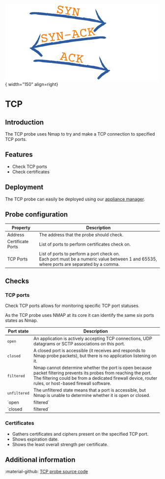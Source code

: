 ![TCP](../../images/probe_tcp.png){ width="150" align=right}

# TCP

## Introduction

The TCP probe uses Nmap to try and make a TCP connection to specified TCP ports.

## Features

* Check TCP ports
* Check certificates

## Deployment

The TCP probe can easily be deployed using our [appliance manager](./appliance/appliance_manager.md).

## Probe configuration

Property          | Description
------------------|------------------------
Address           | The address that the probe should check.
Certificate Ports | List of ports to perform certificates check on.
TCP Ports         | List of ports to perform a port check on.<br>Each port must be a numeric value between 1 and 65535, where ports are separated by a comma.

## Checks

### TCP ports

Check TCP ports allows for monitoring specific TCP port statuses.

As the TCP probe uses NMAP at its core it can identify the same six ports states as Nmap.

Port state        | Description
------------------|----------------------------------------
`open`            | An application is actively accepting TCP connections, UDP datagrams or SCTP associations on this port.
`closed`          | A closed port is accessible (it receives and responds to Nmap probe packets), but there is no application listening on it.
`filtered`        | Nmap cannot determine whether the port is open because packet filtering prevents its probes from reaching the port. The filtering could be from a dedicated firewall device, router rules, or host-based firewall software.
`unfiltered`      | The unfiltered state means that a port is accessible, but Nmap is unable to determine whether it is open or closed.
`open|filtered`   | Nmap places ports in this state when it is unable to determine whether a port is open or filtered.
`closed|filtered` | This state is used when Nmap is unable to determine whether a port is closed or filtered.

### Certificates

* Gathers certificates and ciphers present on the specified TCP port.
* Shows expiration date.
* Shows the least overall strength per certificate.

## Additional information

:material-github: [TCP probe source code](https://github.com/infrasonar/tcp-probe)